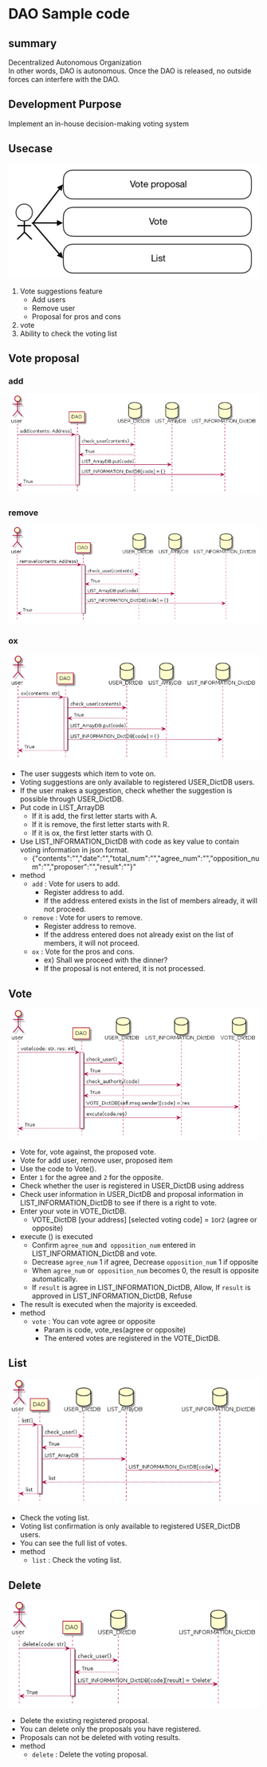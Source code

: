 # DAO Sample code
## summary
Decentralized Autonomous Organization<br>
In other words, DAO is autonomous. Once the DAO is released, no outside forces can interfere with the DAO.

## Development Purpose
Implement an in-house decision-making voting system<br>

       
## Usecase
   ![usecase](./img/usecase_001.png)
   1. Vote suggestions feature
        * Add users
        * Remove user
        * Proposal for pros and cons
   2. vote
   3. Ability to check the voting list
  



## Vote proposal 
   ### add
   ![proposal1](./img/add_001.png)
   ### remove
   ![proposal2](./img/remove_001.png)
   ### ox
   ![proposal3](./img/ox_001.png)
   
   * The user suggests which item to vote on.
   * Voting suggestions are only available to registered USER_DictDB users.
   * If the user makes a suggestion, check whether the suggestion is possible through USER_DictDB.
   * Put code in LIST_ArrayDB
        * If it is add, the first letter starts with A.
        * If it is remove, the first letter starts with R.
        * If it is ox, the first letter starts with O.
   * Use LIST_INFORMATION_DictDB with code as key value to contain voting information in json format.
        * {"contents":"","date":"","total_num":"","agree_num":"","opposition_num":"","proposer":"","result":""}"
   * method
        * `add` : Vote for users to add.
            * Register address to add.
            * If the address entered exists in the list of members already, it will not proceed.
        * `remove` : Vote for users to remove.
            * Register address to remove.
            * If the address entered does not already exist on the list of members, it will not proceed.
        * `ox` : Vote for the pros and cons.
            * ex) Shall we proceed with the dinner?
            * If the proposal is not entered, it is not processed.

   
      

## Vote
   ![vote](./img/vote_001.png)
   
   * Vote for, vote against, the proposed vote.
   * Vote for add user, remove user, proposed item
   * Use the code to Vote().
   * Enter `1` for the agree and `2` for the opposite.
   * Check whether the user is registered in USER_DictDB using address
   * Check user information in USER_DictDB and proposal information in LIST_INFORMATION_DictDB to see if there is a right to vote.
   * Enter your vote in VOTE_DictDB.
        * VOTE_DictDB [your address] [selected voting code] = `1`or`2` (agree or opposite)
   * execute () is executed
        * Confirm `agree_num` and` opposition_num` entered in LIST_INFORMATION_DictDB and vote.
        * Decrease `agree_num` 1 if agree, Decrease `opposition_num` 1 if opposite
        * When `agree_num` or` opposition_num` becomes 0, the result is opposite automatically.
        * If `result` is agree in LIST_INFORMATION_DictDB, Allow, If `result` is approved in LIST_INFORMATION_DictDB, Refuse
   * The result is executed when the majority is exceeded.
   * method
        * `vote` : You can vote agree or opposite
            * Param is code, vote_res(agree or opposite)
            * The entered votes are registered in the VOTE_DictDB.
   
       
## List
   ![list](./img/list_001.png)
  
   * Check the voting list.
   * Voting list confirmation is only available to registered USER_DictDB users.
   * You can see the full list of votes.
   * method
        * `list` : Check the voting list.
        
## Delete
   ![delete](./img/delete_001.png)   
   
   * Delete the existing registered proposal.
   * You can delete only the proposals you have registered.
   * Proposals can not be deleted with voting results.
   * method
        * `delete` : Delete the voting proposal.

   



    
    
    
       

